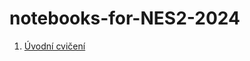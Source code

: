 # notebooks-for-NES2-2024
1. [Úvodní cvičení](https://colab.research.google.com/github/reitezuz/notebooks-for-NES2-2024/blob/main/lecture_01/example.ipynb)
